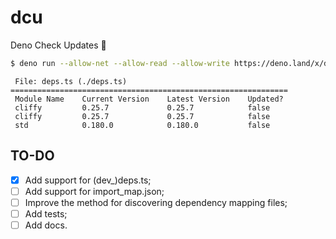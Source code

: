 # dcu

Deno Check Updates 🦕


```sh
$ deno run --allow-net --allow-read --allow-write https://deno.land/x/dcu@0.1.1/mod.ts --update
```

```
 File: deps.ts (./deps.ts)
==============================================================
 Module Name    Current Version    Latest Version    Updated?
 cliffy         0.25.7             0.25.7            false
 cliffy         0.25.7             0.25.7            false
 std            0.180.0            0.180.0           false
```

## TO-DO
- [x] Add support for (dev_)deps.ts;
- [ ] Add support for import_map.json;
- [ ] Improve the method for discovering dependency mapping files;
- [ ] Add tests;
- [ ] Add docs.